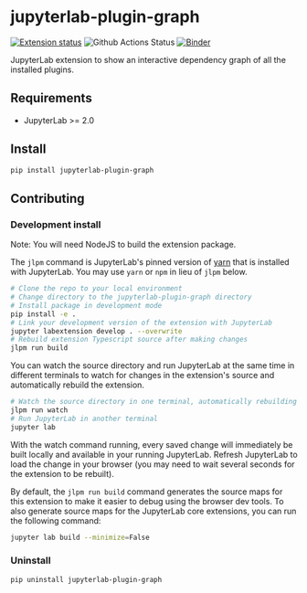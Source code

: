 # jupyterlab-plugin-graph

[![Extension status](https://img.shields.io/badge/status-ready-success "ready to be used")](https://jupyterlab-contrib.github.io/)
![Github Actions Status](https://github.com/jtpio/jupyterlab-plugin-graph/workflows/Build/badge.svg)
[![Binder](https://mybinder.org/badge_logo.svg)](https://mybinder.org/v2/gh/jtpio/jupyterlab-plugin-graph/main?urlpath=lab)

JupyterLab extension to show an interactive dependency graph of all the installed plugins.

## Requirements

- JupyterLab >= 2.0

## Install

```bash
pip install jupyterlab-plugin-graph
```

## Contributing

### Development install

Note: You will need NodeJS to build the extension package.

The `jlpm` command is JupyterLab's pinned version of
[yarn](https://yarnpkg.com/) that is installed with JupyterLab. You may use
`yarn` or `npm` in lieu of `jlpm` below.

```bash
# Clone the repo to your local environment
# Change directory to the jupyterlab-plugin-graph directory
# Install package in development mode
pip install -e .
# Link your development version of the extension with JupyterLab
jupyter labextension develop . --overwrite
# Rebuild extension Typescript source after making changes
jlpm run build
```

You can watch the source directory and run JupyterLab at the same time in different terminals to watch for changes in the extension's source and automatically rebuild the extension.

```bash
# Watch the source directory in one terminal, automatically rebuilding when needed
jlpm run watch
# Run JupyterLab in another terminal
jupyter lab
```

With the watch command running, every saved change will immediately be built locally and available in your running JupyterLab. Refresh JupyterLab to load the change in your browser (you may need to wait several seconds for the extension to be rebuilt).

By default, the `jlpm run build` command generates the source maps for this extension to make it easier to debug using the browser dev tools. To also generate source maps for the JupyterLab core extensions, you can run the following command:

```bash
jupyter lab build --minimize=False
```

### Uninstall

```bash
pip uninstall jupyterlab-plugin-graph
```

